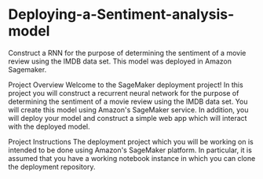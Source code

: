 # Deploying-a-Sentiment-analysis-model
Construct a RNN for the purpose of determining the sentiment of a movie review using the IMDB data set. This model was deployed in Amazon Sagemaker. 

Project Overview
Welcome to the SageMaker deployment project! In this project you will construct a recurrent neural network for the purpose of determining the sentiment of a movie review using the IMDB data set. You will create this model using Amazon's SageMaker service. In addition, you will deploy your model and construct a simple web app which will interact with the deployed model.

Project Instructions
The deployment project which you will be working on is intended to be done using Amazon's SageMaker platform. In particular, it is assumed that you have a working notebook instance in which you can clone the deployment repository.

